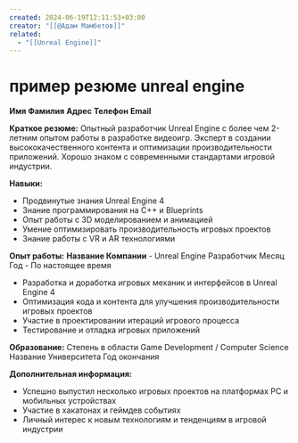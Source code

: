 ```yaml
---
created: 2024-06-19T12:11:53+03:00
creator: "[[@Адам Мамбетов]]"
related:
  - "[[Unreal Engine]]"
---
```


# пример резюме unreal engine

**Имя Фамилия**
**Адрес**
**Телефон**
**Email**

**Краткое резюме:**
Опытный разработчик Unreal Engine с более чем 2-летним опытом работы в разработке видеоигр. Эксперт в создании высококачественного контента и оптимизации производительности приложений. Хорошо знаком с современными стандартами игровой индустрии.

**Навыки:**
- Продвинутые знания Unreal Engine 4
- Знание программирования на С++ и Blueprints
- Опыт работы с 3D моделированием и анимацией
- Умение оптимизировать производительность игровых проектов
- Знание работы с VR и AR технологиями

**Опыт работы:**
**Название Компании** - Unreal Engine Разработчик
Месяц Год - По настоящее время
- Разработка и доработка игровых механик и интерфейсов в Unreal Engine 4
- Оптимизация кода и контента для улучшения производительности игровых проектов
- Участие в проектировании итераций игрового процесса
- Тестирование и отладка игровых приложений

**Образование:**
Степень в области Game Development / Computer Science
Название Университета
Год окончания

**Дополнительная информация:**
- Успешно выпустил несколько игровых проектов на платформах PC и мобильных устройствах
- Участие в хакатонах и геймдев событиях
- Личный интерес к новым технологиям и тенденциям в игровой индустрии

